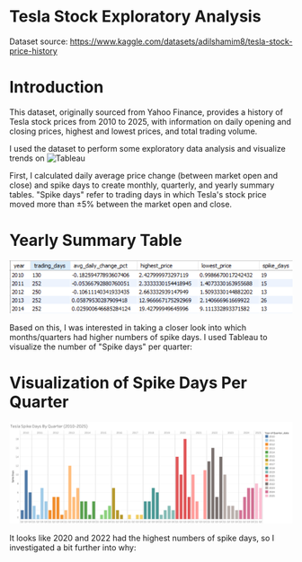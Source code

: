 # Tesla Stock Exploratory Analysis
Dataset source: https://www.kaggle.com/datasets/adilshamim8/tesla-stock-price-history

# Introduction 


This dataset, originally sourced from Yahoo Finance, provides a history of Tesla stock prices from 2010 to 2025, with information on daily opening and closing prices, highest and lowest prices, and total trading volume.  

I used the dataset to perform some exploratory data analysis and visualize trends on ![Tableau](https://public.tableau.com/app/profile/ijuzu/vizzes)

First, I calculated daily average price change (between market open and close) and spike days to create monthly, quarterly, and yearly summary tables. "Spike days" refer to trading days in which Tesla's stock price moved more than ±5% between the market open and close. 

# Yearly Summary Table
![Tesla Stock Price - Yearly Summary](https://github.com/ijuzu/Tesla-Stock-Exploratory-Analysis/blob/main/Yearly%20Summary%20Table.PNG)

Based on this, I was interested in taking a closer look into which months/quarters had higher numbers of spike days. I used Tableau to visualize the number of "Spike days" per quarter: 

# Visualization of Spike Days Per Quarter
![Visualization of "Spike Days" Per Quarter](https://github.com/ijuzu/Tesla-Stock-Exploratory-Analysis/blob/main/Quarterly%20Summary.png)

It looks like 2020 and 2022 had the highest numbers of spike days, so I investigated a bit further into why: 

